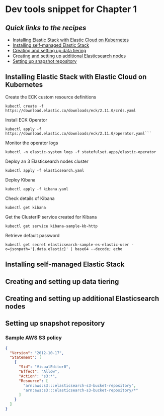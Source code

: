 # Dev tools snippet for Chapter 1

## <em>Quick links to the recipes</em>
* [Installing Elastic Stack with Elastic Cloud on Kubernetes](#installing-elastic-stack-with-elastic-cloud-on-kubernetes)
* [Installing self-managed Elastic Stack](#installing-self-managed-elastic-stack)
* [Creating and setting up data tiering](#creating-and-setting-up-data-tiering)
* [Creating and setting up additional Elasticsearch nodes](#creating-and-setting-up-additional-elasticsearch-nodes)
* [Setting up snapshot repository](#setting-up-snapshot-repository)



## Installing Elastic Stack with Elastic Cloud on Kubernetes

Create the ECK custom resource definitions
```console
kubectl create -f https://download.elastic.co/downloads/eck/2.11.0/crds.yaml
```
Install ECK Operator
```console
kubectl apply -f https://download.elastic.co/downloads/eck/2.11.0/operator.yaml```
```
Monitor the operator logs
```console
kubectl -n elastic-system logs -f statefulset.apps/elastic-operator
```
Deploy an  3 Elasticsearch nodes cluster
```console
kubectl apply -f elasticsearch.yaml
```
Deploy Kibana 
```console
kubectl apply -f kibana.yaml
```
Check details of Kibana
```console
kubectl get kibana
```
Get the ClusterIP service created for Kibana 
```console
kubectl get service kibana-sample-kb-http
```
Retrieve default password
```console
kubectl get secret elasticsearch-sample-es-elastic-user -o=jsonpath='{.data.elastic}' | base64 --decode; echo
```

## Installing self-managed Elastic Stack

## Creating and setting up data tiering

## Creating and setting up additional Elasticsearch nodes

## Setting up snapshot repository

### Sample AWS S3 policy
```json
{
  "Version": "2012-10-17",
  "Statement": [
    {
      "Sid": "VisualEditor0",
      "Effect": "Allow",
      "Action": "s3:*",
      "Resource": [
        "arn:aws:s3:::elasticsearch-s3-bucket-repository",
        "arn:aws:s3:::elasticsearch-s3-bucket-repository/*"
      ]
    }
  ]
}
```


